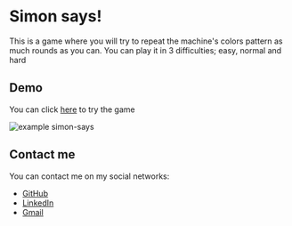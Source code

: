 # Simon says!

This is a game where you will try to repeat the machine's colors pattern as much rounds as you can.
You can play it in 3 difficulties; easy, normal and hard


## Demo

You can click [here](https://mipmipp.github.io/simon-says/) to try the game

![example simon-says](https://media.giphy.com/media/5MvoEVkI60XO4IoSW3/giphy.gif)
## Contact me

You can contact me on my social networks:
- [GitHub](https://github.com/Mipmipp)
- [LinkedIn](https://www.linkedin.com/in/mipmipp/)
- [Gmail](https://mail.google.com/mail/u/0/?view=cm&fs=1&tf=1&source=mailto&to=imipmipp@gmail.com)